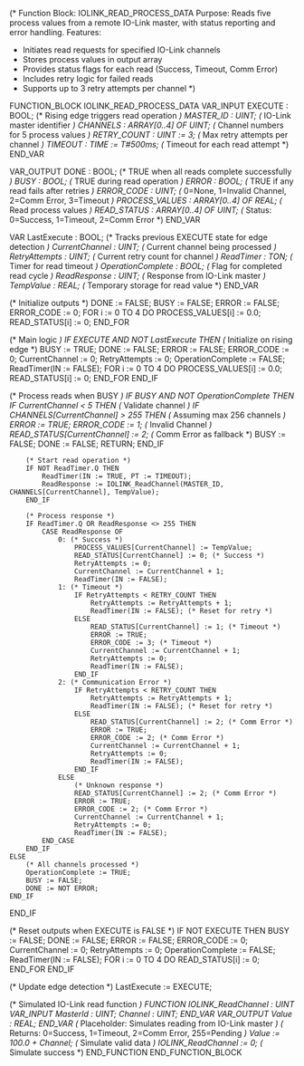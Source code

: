 (* Function Block: IOLINK_READ_PROCESS_DATA
   Purpose: Reads five process values from a remote IO-Link master, with status reporting and error handling.
   Features:
   - Initiates read requests for specified IO-Link channels
   - Stores process values in output array
   - Provides status flags for each read (Success, Timeout, Comm Error)
   - Includes retry logic for failed reads
   - Supports up to 3 retry attempts per channel
*)

FUNCTION_BLOCK IOLINK_READ_PROCESS_DATA
VAR_INPUT
    EXECUTE : BOOL;               (* Rising edge triggers read operation *)
    MASTER_ID : UINT;             (* IO-Link master identifier *)
    CHANNELS : ARRAY[0..4] OF UINT; (* Channel numbers for 5 process values *)
    RETRY_COUNT : UINT := 3;      (* Max retry attempts per channel *)
    TIMEOUT : TIME := T#500ms;    (* Timeout for each read attempt *)
END_VAR

VAR_OUTPUT
    DONE : BOOL;                  (* TRUE when all reads complete successfully *)
    BUSY : BOOL;                  (* TRUE during read operation *)
    ERROR : BOOL;                 (* TRUE if any read fails after retries *)
    ERROR_CODE : UINT;            (* 0=None, 1=Invalid Channel, 2=Comm Error, 3=Timeout *)
    PROCESS_VALUES : ARRAY[0..4] OF REAL; (* Read process values *)
    READ_STATUS : ARRAY[0..4] OF UINT; (* Status: 0=Success, 1=Timeout, 2=Comm Error *)
END_VAR

VAR
    LastExecute : BOOL;           (* Tracks previous EXECUTE state for edge detection *)
    CurrentChannel : UINT;        (* Current channel being processed *)
    RetryAttempts : UINT;         (* Current retry count for channel *)
    ReadTimer : TON;              (* Timer for read timeout *)
    OperationComplete : BOOL;     (* Flag for completed read cycle *)
    ReadResponse : UINT;          (* Response from IO-Link master *)
    TempValue : REAL;             (* Temporary storage for read value *)
END_VAR

(* Initialize outputs *)
DONE := FALSE;
BUSY := FALSE;
ERROR := FALSE;
ERROR_CODE := 0;
FOR i := 0 TO 4 DO
    PROCESS_VALUES[i] := 0.0;
    READ_STATUS[i] := 0;
END_FOR

(* Main logic *)
IF EXECUTE AND NOT LastExecute THEN
    (* Initialize on rising edge *)
    BUSY := TRUE;
    DONE := FALSE;
    ERROR := FALSE;
    ERROR_CODE := 0;
    CurrentChannel := 0;
    RetryAttempts := 0;
    OperationComplete := FALSE;
    ReadTimer(IN := FALSE);
    FOR i := 0 TO 4 DO
        PROCESS_VALUES[i] := 0.0;
        READ_STATUS[i] := 0;
    END_FOR
END_IF

(* Process reads when BUSY *)
IF BUSY AND NOT OperationComplete THEN
    IF CurrentChannel < 5 THEN
        (* Validate channel *)
        IF CHANNELS[CurrentChannel] > 255 THEN (* Assuming max 256 channels *)
            ERROR := TRUE;
            ERROR_CODE := 1; (* Invalid Channel *)
            READ_STATUS[CurrentChannel] := 2; (* Comm Error as fallback *)
            BUSY := FALSE;
            DONE := FALSE;
            RETURN;
        END_IF
        
        (* Start read operation *)
        IF NOT ReadTimer.Q THEN
            ReadTimer(IN := TRUE, PT := TIMEOUT);
            ReadResponse := IOLINK_ReadChannel(MASTER_ID, CHANNELS[CurrentChannel], TempValue);
        END_IF
        
        (* Process response *)
        IF ReadTimer.Q OR ReadResponse <> 255 THEN
            CASE ReadResponse OF
                0: (* Success *)
                    PROCESS_VALUES[CurrentChannel] := TempValue;
                    READ_STATUS[CurrentChannel] := 0; (* Success *)
                    RetryAttempts := 0;
                    CurrentChannel := CurrentChannel + 1;
                    ReadTimer(IN := FALSE);
                1: (* Timeout *)
                    IF RetryAttempts < RETRY_COUNT THEN
                        RetryAttempts := RetryAttempts + 1;
                        ReadTimer(IN := FALSE); (* Reset for retry *)
                    ELSE
                        READ_STATUS[CurrentChannel] := 1; (* Timeout *)
                        ERROR := TRUE;
                        ERROR_CODE := 3; (* Timeout *)
                        CurrentChannel := CurrentChannel + 1;
                        RetryAttempts := 0;
                        ReadTimer(IN := FALSE);
                    END_IF
                2: (* Communication Error *)
                    IF RetryAttempts < RETRY_COUNT THEN
                        RetryAttempts := RetryAttempts + 1;
                        ReadTimer(IN := FALSE); (* Reset for retry *)
                    ELSE
                        READ_STATUS[CurrentChannel] := 2; (* Comm Error *)
                        ERROR := TRUE;
                        ERROR_CODE := 2; (* Comm Error *)
                        CurrentChannel := CurrentChannel + 1;
                        RetryAttempts := 0;
                        ReadTimer(IN := FALSE);
                    END_IF
                ELSE
                    (* Unknown response *)
                    READ_STATUS[CurrentChannel] := 2; (* Comm Error *)
                    ERROR := TRUE;
                    ERROR_CODE := 2; (* Comm Error *)
                    CurrentChannel := CurrentChannel + 1;
                    RetryAttempts := 0;
                    ReadTimer(IN := FALSE);
            END_CASE
        END_IF
    ELSE
        (* All channels processed *)
        OperationComplete := TRUE;
        BUSY := FALSE;
        DONE := NOT ERROR;
    END_IF
END_IF

(* Reset outputs when EXECUTE is FALSE *)
IF NOT EXECUTE THEN
    BUSY := FALSE;
    DONE := FALSE;
    ERROR := FALSE;
    ERROR_CODE := 0;
    CurrentChannel := 0;
    RetryAttempts := 0;
    OperationComplete := FALSE;
    ReadTimer(IN := FALSE);
    FOR i := 0 TO 4 DO
        READ_STATUS[i] := 0;
    END_FOR
END_IF

(* Update edge detection *)
LastExecute := EXECUTE;

(* Simulated IO-Link read function *)
FUNCTION IOLINK_ReadChannel : UINT
VAR_INPUT
    MasterId : UINT;
    Channel : UINT;
END_VAR
VAR_OUTPUT
    Value : REAL;
END_VAR
(* Placeholder: Simulates reading from IO-Link master *)
(* Returns: 0=Success, 1=Timeout, 2=Comm Error, 255=Pending *)
Value := 100.0 + Channel; (* Simulate valid data *)
IOLINK_ReadChannel := 0; (* Simulate success *)
END_FUNCTION
END_FUNCTION_BLOCK
